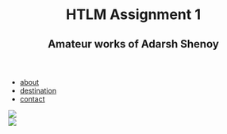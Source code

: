 <!DOCTYPE html>
<html lang="en">
<head>
  <meta charset="UTF-8">
  <meta name="viewport" content="width=device-width, initial-scale=1.0">
  <title>European travel</title>
</head>
<body>
 <div class="Container">
<header>
<h1>HTLM Assignment 1</h1>
<h2>Amateur works of Adarsh Shenoy </h2>
</header>  
<nav>
<ul>
   <li>
    <a href="#">about</a>
   </li>
   <li>
    <a href="#">destination</a>
   </li>
   <li>
    <a href="#">contact</a>
   </li>
</ul>
</nav>
<main>
<div class="hero">
<img src= alt="">
</div>
</main>
<aside>
  <div class="left"><img src="Utopia- Shenoy.jpg"" alt="">
    <div class="middle"> <img src= alt=""></div>
    <div class="right"><img src="images/virgin-money-london-marathon_photo-virgin-money-london-marathon_e3f5359893681b9c8b28d224bddd7a14.jpg" alt=""></div>
</aside>
<footer>  </footer>
<div>
</body>
</html>
